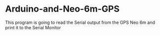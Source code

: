 # Arduino-and-Neo-6m-GPS
This program is going to read the Serial output from the GPS Neo 6m and print it to the Serial Monitor
